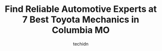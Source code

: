 ---
layout: ampstory
image: https://images.unsplash.com/photo-1639927662977-8794d56a9050?ixlib=rb-4.0.3&ixid=MnwxMjA3fDB8MHxwaG90by1wYWdlfHx8fGVufDB8fHx8&auto=format&fit=crop&w=640&h=853&q=80
author: techidn
featured: false
description: When it comes to maintaining and repairing your vehicle in Columbia MO, USA, you deserve nothing but the best. Thats why the 7 best Toyota Mechanic in the area are here to offer their exper
title: Find Reliable Automotive Experts at 7 Best Toyota Mechanics in Columbia MO
cover:
   title: Find Reliable Automotive Experts at 7 Best Toyota Mechanics in Columbia MO
   subtitle: Rickpate
   background: https://images.unsplash.com/photo-1639927662977-8794d56a9050?ixlib=rb-4.0.3&ixid=MnwxMjA3fDB8MHxwaG90by1wYWdlfHx8fGVufDB8fHx8&auto=format&fit=crop&w=640&h=853&q=80

pages: 
 - layout: thirds
   top: <h1>#1 All-Star Automotive</h1>
   bottom: "<p>Brought a loose flat tire in for a fix! I was in-and-out in a few hours, no problem. Price for repair was reasonable. They even loaded the fixed tire into my car for me! </p>"
   background: https://www.knot35.com/toplist/wp-content/uploads/2023/06/best-toyota-mechanic-1-in-columbia-mo-1685840398.jpeg
   backgroundblur: true
 - layout: thirds
   top: <h1>#2 A to Z Auto Repair</h1>
   bottom: "<p>806 Fay St, Columbia, MO 65201, United States</p>"
   background: https://www.knot35.com/toplist/wp-content/uploads/2023/06/best-toyota-mechanic-2-in-columbia-mo-1685840398.jpeg
   cta:
      link: https://www.knot35.com/toplist/find-reliable-automotive-experts-at-7-best-toyota-mechanics-in-columbia-mo/
      text: Find Reliable Automotive Experts at 7 Best Toyota Mechanics in Columbia MO
 - layout: thirds
   top: <h1>#3 Walts Service Inc.</h1>
   bottom: "<p>1204 N College Ave, Columbia, MO 65201, United States</p>"
   background: https://www.knot35.com/toplist/wp-content/uploads/2023/06/best-toyota-mechanic-3-in-columbia-mo-1685840399.jpeg
   cta:
      link: https://www.knot35.com/toplist/find-reliable-automotive-experts-at-7-best-toyota-mechanics-in-columbia-mo/
      text: Find Reliable Automotive Experts at 7 Best Toyota Mechanics in Columbia MO
 - layout: thirds
   top: <h1>#4 Automotive Specialist</h1>
   bottom: "<p>1201 Old 63 N, Columbia, MO 65201, United States</p>"
   background: https://images.unsplash.com/photo-1549241520-425e3dfc01cb?ixlib=rb-4.0.3&ixid=MnwxMjA3fDB8MHxwaG90by1wYWdlfHx8fGVufDB8fHx8&auto=format&fit=crop&w=640&h=853&q=80
   cta:
      link: https://www.knot35.com/toplist/find-reliable-automotive-experts-at-7-best-toyota-mechanics-in-columbia-mo/
      text: Find Reliable Automotive Experts at 7 Best Toyota Mechanics in Columbia MO
 - layout: thirds
   top: <h1>#5 M Y Automotive</h1>
   bottom: "<p>801 N College Ave ste-c, Columbia, MO 65201, United States</p>"
   background: https://images.unsplash.com/photo-1567360425618-1594206637d2?ixlib=rb-4.0.3&ixid=MnwxMjA3fDB8MHxwaG90by1wYWdlfHx8fGVufDB8fHx8&auto=format&fit=crop&w=640&h=853&q=80
   cta:
      link: https://www.knot35.com/toplist/find-reliable-automotive-experts-at-7-best-toyota-mechanics-in-columbia-mo/
      text: Find Reliable Automotive Experts at 7 Best Toyota Mechanics in Columbia MO
 - layout: thirds
   top: <h1>#6 Mutrux Automotive LLC</h1>
   bottom: "<p>2100 W Rollins Rd, Columbia, MO 65203, United States</p>"
   background: https://images.unsplash.com/photo-1595364397663-fca4f075d796?ixlib=rb-4.0.3&ixid=MnwxMjA3fDB8MHxwaG90by1wYWdlfHx8fGVufDB8fHx8&auto=format&fit=crop&w=640&h=853&q=80
   cta:
      link: https://www.knot35.com/toplist/find-reliable-automotive-experts-at-7-best-toyota-mechanics-in-columbia-mo/
      text: Find Reliable Automotive Experts at 7 Best Toyota Mechanics in Columbia MO
 - layout: thirds
   top: <h1>#7 Woodys Auto Center</h1>
   bottom: "<p>222 N 9th St, Columbia, MO 65201, United States</p>"
   background: https://images.unsplash.com/photo-1552083974-186346191183?ixlib=rb-4.0.3&ixid=MnwxMjA3fDB8MHxwaG90by1wYWdlfHx8fGVufDB8fHx8&auto=format&fit=crop&w=640&h=853&q=80
   cta:
      link: https://www.knot35.com/toplist/find-reliable-automotive-experts-at-7-best-toyota-mechanics-in-columbia-mo/
      text: Find Reliable Automotive Experts at 7 Best Toyota Mechanics in Columbia MO
 - layout: thirds
   middle: Continue reading...
   background: https://images.unsplash.com/photo-1509114397022-ed747cca3f65?ixlib=rb-4.0.3&ixid=MnwxMjA3fDB8MHxwaG90by1wYWdlfHx8fGVufDB8fHx8&auto=format&fit=crop&w=640&h=853&q=80
   cta:
      link: https://www.knot35.com/toplist/find-reliable-automotive-experts-at-7-best-toyota-mechanics-in-columbia-mo/
      text: Find Reliable Automotive Experts at 7 Best Toyota Mechanics in Columbia MO
      
---